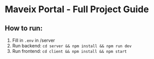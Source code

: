 # Maveix Portal - Full Project Guide

## How to run:
1. Fill in `.env` in /server
2. Run backend: `cd server && npm install && npm run dev`
3. Run frontend: `cd client && npm install && npm start`
